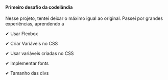 #### Primeiro desafio da codelândia

Nesse projeto, tentei deixar o máximo igual ao original. Passei por grandes experiências, aprendendo a

✔ Usar Flexbox

✔ Criar Variáveis no CSS

✔ Usar variáveis criadas no CSS

✔ Implementar fonts

✔ Tamanho das divs